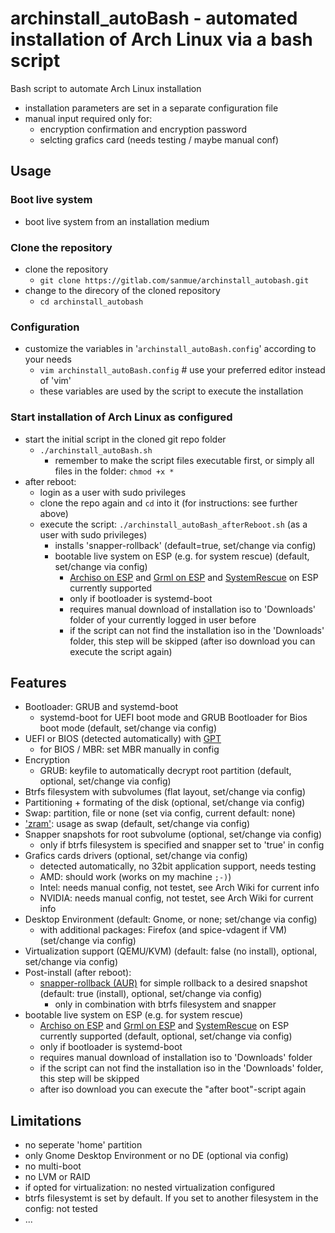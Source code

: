 # archinstall_autoBash - automated installation of Arch Linux via a bash script

Bash script to automate Arch Linux installation

- installation parameters are set in a separate configuration file
- manual input required only for:
  - encryption confirmation and encryption password
  - selcting grafics card (needs testing / maybe manual conf)

## Usage

### Boot live system

- boot live system from an installation medium

### Clone the repository

- clone the repository
  - `git clone https://gitlab.com/sanmue/archinstall_autobash.git`
- change to the direcory of the cloned repository
  - `cd archinstall_autobash`

### Configuration

- customize the variables in '`archinstall_autoBash.config`' according to your needs
  - `vim archinstall_autoBash.config` # use your preferred editor instead of 'vim'
  - these variables are used by the script to execute the installation

### Start installation of Arch Linux as configured

- start the initial script in the cloned git repo folder
  - `./archinstall_autoBash.sh`
    - remember to make the script files executable first, or simply all files in the folder: `chmod +x *`
- after reboot:
  - login as a user with sudo privileges
  - clone the repo again and `cd` into it (for instructions: see further above)
  - execute the script: `./archinstall_autoBash_afterReboot.sh` (as a user with sudo privileges)
    - installs 'snapper-rollback' (default=true, set/change via config)
    - bootable live system on ESP (e.g. for system rescue) (default, set/change via config)
      - [Archiso on ESP](https://wiki.archlinux.org/title/Systemd-boot#Archiso_on_ESP) and [Grml on ESP](https://wiki.archlinux.org/title/Systemd-boot#Grml_on_ESP) and [SystemRescue](https://www.system-rescue.org/) on ESP currently supported
      - only if bootloader is systemd-boot
      - requires manual download of installation iso to 'Downloads' folder of your currently logged in user before
      - if the script can not find the installation iso in the 'Downloads' folder, this step will be skipped (after iso download you can execute the script again)

## Features

- Bootloader: GRUB and systemd-boot
  - systemd-boot for UEFI boot mode and GRUB Bootloader for Bios boot mode (default, set/change via config)
- UEFI or BIOS (detected automatically) with [GPT](https://wiki.archlinux.org/title/Partitioning#GUID_Partition_Table)
  - for BIOS / MBR: set MBR manually in config
- Encryption
  - GRUB: keyfile to automatically decrypt root partition (default, optional, set/change via config)
- Btrfs filesystem with subvolumes (flat layout, set/change via config)
- Partitioning + formating of the disk (optional, set/change via config)
- Swap: partition, file or none (set via config, current default: none)
- ['zram'](https://wiki.archlinux.org/title/Zram): usage as swap (default, set/change via config)
- Snapper snapshots for root subvolume (optional, set/change via config)
  - only if btrfs filesystem is specified and snapper set to 'true' in config
- Grafics cards drivers (optional, set/change via config)
  - detected automatically, no 32bit application support, needs testing
  - AMD: should work (works on my machine `;-)`)
  - Intel: needs manual config, not testet, see Arch Wiki for current info
  - NVIDIA: needs manual config, not testet, see Arch Wiki for current info
- Desktop Environment (default: Gnome, or none; set/change via config)
  - with additional packages: Firefox (and spice-vdagent if VM) (set/change via config)
- Virtualization support (QEMU/KVM) (default: false (no install), optional, set/change via config)
- Post-install (after reboot):
  - [snapper-rollback (AUR)](https://aur.archlinux.org/packages/snapper-rollback) for simple rollback to a desired snapshot (default: true (install), optional, set/change via config)
    - only in combination with btrfs filesystem and snapper
- bootable live system on ESP (e.g. for system rescue)
    - [Archiso on ESP](https://wiki.archlinux.org/title/Systemd-boot#Archiso_on_ESP) and [Grml on ESP](https://wiki.archlinux.org/title/Systemd-boot#Grml_on_ESP) and [SystemRescue](https://www.system-rescue.org/) on ESP currently supported (default, optional, set/change via config)
    - only if bootloader is systemd-boot
    - requires manual download of installation iso to 'Downloads' folder
    - if the script can not find the installation iso in the 'Downloads' folder, this step will be skipped
    - after iso download you can execute the "after boot"-script again

## Limitations
- no seperate 'home' partition
- only Gnome Desktop Environment or no DE (optional via config)
- no multi-boot
- no LVM or RAID
- if opted for virtualization: no nested virtualization configured
- btrfs filesystemt is set by default. If you set to another filesystem in the config: not tested
- ...
